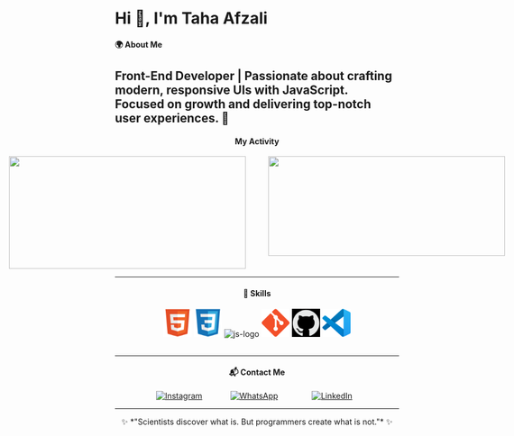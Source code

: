 # Hi 👋, I'm Taha Afzali

#### 🌍 **About Me**
Front-End Developer | Passionate about crafting modern, responsive UIs with JavaScript. Focused on growth and delivering top-notch user experiences. 🚀
---


<h4 align="center"><b>My Activity</b></h4>

<div style="display: flex; justify-content: center; gap: 40px">
  <img src="https://github-readme-stats.vercel.app/api?username=Taha-Afzali-DP&theme=chartreuse-dark&show_icons=true" height="200" width="420"/>
  <img src="https://github-readme-stats.vercel.app/api/top-langs/?username=Taha-Afzali-DP&layout=compact&theme=chartreuse-dark" height="177" width="420"/>
</div>

---

<h4 align="center">🚀 <b>Skills</b></h4>

<div align="center" style="margin-bottom: 30px;">
  <img src="https://raw.githubusercontent.com/devicons/devicon/master/icons/html5/html5-original.svg" alt="html5" width="50" margin-bottom= "7px"/>
  <img src="https://raw.githubusercontent.com/devicons/devicon/master/icons/css3/css3-original.svg" alt="css3" width="50"/>
  <img src="https://github.com/user-attachments/assets/a45faf29-6aef-4d0e-9682-6baca376f2fe" alt="js-logo" width="60" height="60" />
  <img src="https://raw.githubusercontent.com/devicons/devicon/master/icons/git/git-original.svg" alt="git" width="50"/>
  <img src="https://raw.githubusercontent.com/devicons/devicon/master/icons/github/github-original.svg" alt="github" width="50" style="filter: invert(1);"/>
  <img src="https://raw.githubusercontent.com/devicons/devicon/master/icons/vscode/vscode-original.svg" alt="vscode" width="50"/>
</div>

---

<h4 align="center">📬 <b>Contact Me</b></h4>

<div align="center" style="display: flex; justify-content: center; gap: 50px;">
  <!-- Instagram -->
  <a href="https://www.instagram.com/YourInstagramUsername" target="_blank">
    <img src="https://raw.githubusercontent.com/rahuldkjain/github-profile-readme-generator/master/src/images/icons/Social/instagram.svg"  alt="Instagram" width="40" height="40"/>
  </a>

  
 <!-- WhatsApp -->
  <a href="https://wa.me/YourPhoneNumber" target="_blank">
    <img src="https://raw.githubusercontent.com/rahuldkjain/github-profile-readme-generator/master/src/images/icons/Social/whatsapp.svg"  alt="WhatsApp" width="40" height="40"/>
  </a>
  
  <!-- LinkedIn -->
  <a href="https://www.linkedin.com/in/YourLinkedInUsername" target="_blank">
    <img src="https://cdn-icons-png.flaticon.com/512/174/174857.png" alt="LinkedIn"  width="40" style="margin: 0 10px;"/>
  </a>
</div>

---

<div align="center" style="display: flex; justify-content: center;">✨ *"Scientists discover what is. But programmers create what is not."* ✨</div>

